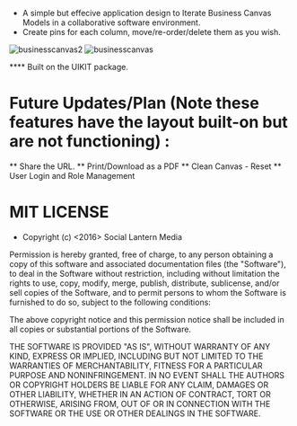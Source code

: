 - A simple but effecive application design to Iterate Business Canvas Models in a collaborative software environment.
- Create pins for each column, move/re-order/delete them as you wish.


![businesscanvas2](https://cloud.githubusercontent.com/assets/23016977/21630590/b92a1554-d22a-11e6-8d22-d2d86d90310a.jpg)
![businesscanvas](https://cloud.githubusercontent.com/assets/23016977/21630591/ba9a9076-d22a-11e6-93ec-b07645fa8e10.jpg)

**** Built on the UIKIT package. 


# Future Updates/Plan (Note these features have the layout built-on but are not functioning) :


** Share the URL.
** Print/Download as a PDF
** Clean Canvas - Reset
** User Login and Role Management

# MIT LICENSE

- Copyright (c) <2016> <copyright> Social Lantern Media

Permission is hereby granted, free of charge, to any person obtaining a copy
of this software and associated documentation files (the "Software"), to deal
in the Software without restriction, including without limitation the rights
to use, copy, modify, merge, publish, distribute, sublicense, and/or sell
copies of the Software, and to permit persons to whom the Software is
furnished to do so, subject to the following conditions:

The above copyright notice and this permission notice shall be included in all
copies or substantial portions of the Software.

THE SOFTWARE IS PROVIDED "AS IS", WITHOUT WARRANTY OF ANY KIND, EXPRESS OR
IMPLIED, INCLUDING BUT NOT LIMITED TO THE WARRANTIES OF MERCHANTABILITY,
FITNESS FOR A PARTICULAR PURPOSE AND NONINFRINGEMENT. IN NO EVENT SHALL THE
AUTHORS OR COPYRIGHT HOLDERS BE LIABLE FOR ANY CLAIM, DAMAGES OR OTHER
LIABILITY, WHETHER IN AN ACTION OF CONTRACT, TORT OR OTHERWISE, ARISING FROM,
OUT OF OR IN CONNECTION WITH THE SOFTWARE OR THE USE OR OTHER DEALINGS IN THE
SOFTWARE.
